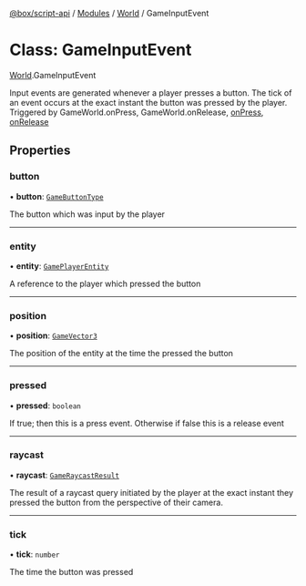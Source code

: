 [@box/script-api](../README.md) / [Modules](../modules.md) / [World](../modules/World.md) / GameInputEvent

# Class: GameInputEvent

[World](../modules/World.md).GameInputEvent

Input events are generated whenever a player presses a button.
The tick of an event occurs at the exact instant the button was pressed by the player.
Triggered by GameWorld.onPress, GameWorld.onRelease, [onPress](Players.GamePlayer.md#onpress), [onRelease](Players.GamePlayer.md#onrelease)

## Properties

### button

• **button**: [`GameButtonType`](../enums/World.GameButtonType.md)

The button which was input by the player

___

### entity

• **entity**: [`GamePlayerEntity`](Players.GamePlayerEntity.md)

A reference to the player which pressed the button

___

### position

• **position**: [`GameVector3`](Math.GameVector3.md)

The position of the entity at the time the pressed the button

___

### pressed

• **pressed**: `boolean`

If true; then this is a press event.  Otherwise if false this is a release event

___

### raycast

• **raycast**: [`GameRaycastResult`](World.GameRaycastResult.md)

The result of a raycast query initiated by the player at the exact instant they pressed the button from the perspective of their camera.

___

### tick

• **tick**: `number`

The time the button was pressed

